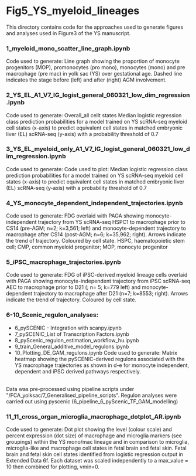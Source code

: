 # Fig5_YS_myeloid_lineages
This directory contains code for the approaches used to generate figures and analyses used in Figure3 of the YS manuscript. 

### 1_myeloid_mono_scatter_line_graph.ipynb
Code used to generate: Line graph showing the proportion of monocyte progenitors (MOP), promonocytes (pro mono), monocytes (mono) and pre macrophage (pre mac) in yolk sac (YS) over gestational age. Dashed line indicates the stage before (left) and after (right) AGM involvement. 

### 2_YS_EL_A1_V7_IG_logist_general_060321_low_dim_regression.ipynb
Code used to generate: Overall_all cellt states Median logistic regression class prediction probabilities for a model trained on YS scRNA-seq myeloid cell states (x-axis) to predict equivalent cell states in matched embryonic liver (EL) scRNA-seq (y-axis) with a probability threshold of 0.7

### 3_YS_EL_myeloid_only_A1_V7_IG_logist_general_060321_low_dim_regression.ipynb
Code used to generate: Code used to plot: Median logistic regression class prediction probabilities for a model trained on YS scRNA-seq myeloid cell states (x-axis) to predict equivalent cell states in matched embryonic liver (EL) scRNA-seq (y-axis) with a probability threshold of 0.7

### 4_YS_monocyte_dependent_independent_trajectories.ipynb
Code used to generate: FDG overlaid with PAGA showing monocyte-independent trajectory from YS scRNA-seq HSPC1 to macrophage prior to CS14 (pre-AGM; n=2; k=3,561; left) and monocyte-dependent trajectory to macrophage after CS14 (post-AGM; n=6; k=35,962; right). Arrows indicate the trend of trajectory. Coloured by cell state. HSPC, haematopoietic stem cell; CMP, common myeloid progenitor; MOP, monocyte progenitor

### 5_iPSC_macrophage_trajectories.ipynb
Code used to generate:  FDG of iPSC-derived myeloid lineage cells overlaid with PAGA showing monocyte-independent trajectory from iPSC scRNA-seq AEC to macrophage prior to D21 (; n= 5; k=779 left) and monocyte-dependent trajectory to macrophage after D21 (n=7; k=8553; right). Arrows indicate the trend of trajectory. Coloured by cell state. 

### 6-10_Scenic_regulon_analyses:
- 6_pySCENIC - Integration with scanpy.ipynb
- 7_pySCENIC_List of Transcription Factors.ipynb
- 8_pyScenic_regulon_estimation_workflow_hu.ipynb
- 9_train_General_additive_model_regulons.ipynb
- 10_Plotting_DE_GAM_regulons.ipynb
Code used to generate: Matrix heatmap showing the pySCENIC-derived regulons associated with the YS macrophage trajectories as shown in d-e for monocyte independent, dependent and iPSC derived pathways respectively. 
<br>
Data was pre-processed using pipeline scripts under "/FCA_yolksac/7_Generalised_pipeline_scripts". Regulon analyses were carried out using pyscenic (6_pipeline_6_pyScenic_TF_GAM_modelling)

### 11_11_cross_organ_microglia_macrophage_dotplot_AR.ipynb
Code used to generate: Dot plot showing the level (colour scale) and percent expression (dot size) of macrophage and microglia markers (see groupings) within the YS mono/mac lineage and in comparison to microglia, microglia-like and macrophage cell states in fetal brain and fetal skin. Fetal brain and fetal skin cell states identified from logistic regression output in Extended Data 6f. Each dataset was scaled independently to a max_value = 10 then combined for plotting, vmin=0. 
